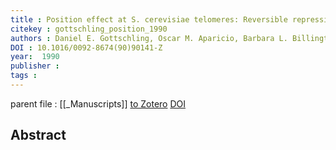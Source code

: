 ```yaml
---
title : Position effect at S. cerevisiae telomeres: Reversible repression of Pol II transcription
citekey : gottschling_position_1990
authors : Daniel E. Gottschling, Oscar M. Aparicio, Barbara L. Billington, Virginia A. Zakian
DOI : 10.1016/0092-8674(90)90141-Z
year:  1990
publisher : 
tags : 
---
```

parent file : [[_Manuscripts]]
[to Zotero](zotero://select/items/@gottschling_position_1990) [DOI](https://doi.org/10.1016/0092-8674(90)90141-Z)

Abstract
---

